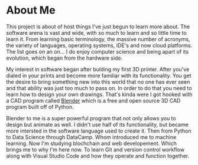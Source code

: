 # About Me

This project is about of host things I've just begun to learn more about.  The software arena is vast and wide, with so much to learn and so little time to learn it. 
From learning basic terminology, the massive number of acronyms, the variety of languages, operating systems, IDE's and now cloud platforms. The list goes on an on...
I do enjoy computer science and being apart of its evolution, which began from the hardware side.

My interest in software began after bulding my first 3D printer. After you've dialed in your prints and become more familiar with its functionality. You get the desire to bring something new into this world that no one has ever seen and that ability was just too much to pass on.  In order to do that you need to learn how to design your own drawings.  That's kinda were I got hooked with a CAD program called [Blender](https://www.blender.org/) which is a free and open source 3D CAD program built off of Python.   

Blender to me is a super powerful program that not only allows you to design but animate as well.  I didn't use half of its functionality, but became more intersted in the software language used to create it.  Then from Python to Data Science through DataCamp. Whom introduced me to machine learning.  Now I'm studying blochchain and web developement. 
Which brings me to why I'm here now. To learn Git and version control workflow along with Visual Studio Code and how they operate and function together. 

